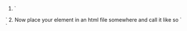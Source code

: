 <!-- You need the alpine and htmx plugins - Check Versions -->

1.  `
<head>
<script src="https://unpkg.com/htmx.org@2.0.3"></script>
<script src="/public/alpinejs/plugins/morph.js"></script>
</head>
<body>
<!-- Alpine Plugins -->
<script src="/public/alpinejs/plugins/alpine-morph.js" defer>
  <script src="./alpinejs/plugins/anchor.js" defer></script>
<script src="./alpinejs/plugins/persist.js" defer></script>
<script src="./alpinejs/plugins/collapse.js" defer></script>
<!--  Alpine Core  -->
<script src="./alpinejs/dist/cdn.min.js" defer></script>
</body>
`
2.  Now place your element in an html file somewhere and call it like so
`
<div hx-target="this" hx-ext="alpine-morph" hx-swap="morph" hx-trigger="load" hx-get="/toast.html"></div>
`
